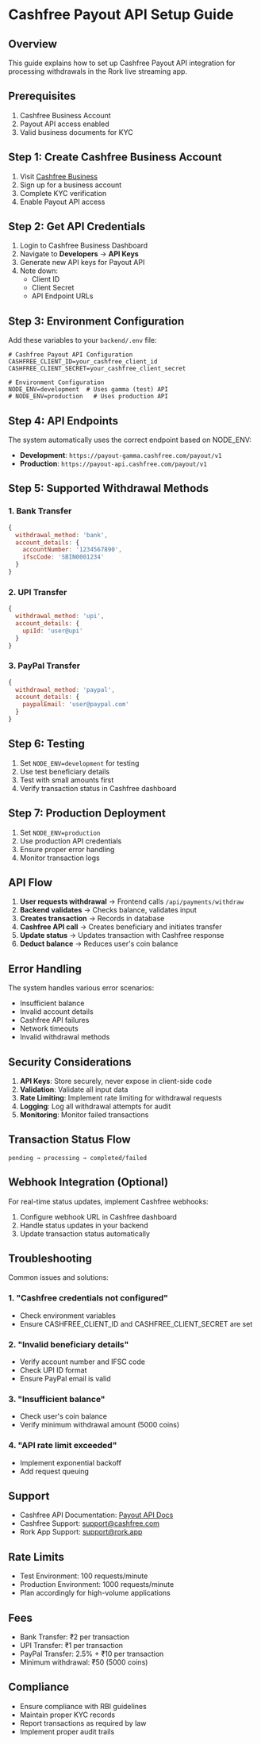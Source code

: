 # Cashfree Payout API Setup Guide

## Overview
This guide explains how to set up Cashfree Payout API integration for processing withdrawals in the Rork live streaming app.

## Prerequisites
1. Cashfree Business Account
2. Payout API access enabled
3. Valid business documents for KYC

## Step 1: Create Cashfree Business Account
1. Visit [Cashfree Business](https://www.cashfree.com/business)
2. Sign up for a business account
3. Complete KYC verification
4. Enable Payout API access

## Step 2: Get API Credentials
1. Login to Cashfree Business Dashboard
2. Navigate to **Developers** → **API Keys**
3. Generate new API keys for Payout API
4. Note down:
   - Client ID
   - Client Secret
   - API Endpoint URLs

## Step 3: Environment Configuration
Add these variables to your `backend/.env` file:

```env
# Cashfree Payout API Configuration
CASHFREE_CLIENT_ID=your_cashfree_client_id
CASHFREE_CLIENT_SECRET=your_cashfree_client_secret

# Environment Configuration
NODE_ENV=development  # Uses gamma (test) API
# NODE_ENV=production   # Uses production API
```

## Step 4: API Endpoints
The system automatically uses the correct endpoint based on NODE_ENV:
- **Development**: `https://payout-gamma.cashfree.com/payout/v1`
- **Production**: `https://payout-api.cashfree.com/payout/v1`

## Step 5: Supported Withdrawal Methods

### 1. Bank Transfer
```javascript
{
  withdrawal_method: 'bank',
  account_details: {
    accountNumber: '1234567890',
    ifscCode: 'SBIN0001234'
  }
}
```

### 2. UPI Transfer
```javascript
{
  withdrawal_method: 'upi',
  account_details: {
    upiId: 'user@upi'
  }
}
```

### 3. PayPal Transfer
```javascript
{
  withdrawal_method: 'paypal',
  account_details: {
    paypalEmail: 'user@paypal.com'
  }
}
```

## Step 6: Testing
1. Set `NODE_ENV=development` for testing
2. Use test beneficiary details
3. Test with small amounts first
4. Verify transaction status in Cashfree dashboard

## Step 7: Production Deployment
1. Set `NODE_ENV=production`
2. Use production API credentials
3. Ensure proper error handling
4. Monitor transaction logs

## API Flow
1. **User requests withdrawal** → Frontend calls `/api/payments/withdraw`
2. **Backend validates** → Checks balance, validates input
3. **Creates transaction** → Records in database
4. **Cashfree API call** → Creates beneficiary and initiates transfer
5. **Update status** → Updates transaction with Cashfree response
6. **Deduct balance** → Reduces user's coin balance

## Error Handling
The system handles various error scenarios:
- Insufficient balance
- Invalid account details
- Cashfree API failures
- Network timeouts
- Invalid withdrawal methods

## Security Considerations
1. **API Keys**: Store securely, never expose in client-side code
2. **Validation**: Validate all input data
3. **Rate Limiting**: Implement rate limiting for withdrawal requests
4. **Logging**: Log all withdrawal attempts for audit
5. **Monitoring**: Monitor failed transactions

## Transaction Status Flow
```
pending → processing → completed/failed
```

## Webhook Integration (Optional)
For real-time status updates, implement Cashfree webhooks:
1. Configure webhook URL in Cashfree dashboard
2. Handle status updates in your backend
3. Update transaction status automatically

## Troubleshooting
Common issues and solutions:

### 1. "Cashfree credentials not configured"
- Check environment variables
- Ensure CASHFREE_CLIENT_ID and CASHFREE_CLIENT_SECRET are set

### 2. "Invalid beneficiary details"
- Verify account number and IFSC code
- Check UPI ID format
- Ensure PayPal email is valid

### 3. "Insufficient balance"
- Check user's coin balance
- Verify minimum withdrawal amount (5000 coins)

### 4. "API rate limit exceeded"
- Implement exponential backoff
- Add request queuing

## Support
- Cashfree API Documentation: [Payout API Docs](https://docs.cashfree.com/docs/payout-api)
- Cashfree Support: support@cashfree.com
- Rork App Support: support@rork.app

## Rate Limits
- Test Environment: 100 requests/minute
- Production Environment: 1000 requests/minute
- Plan accordingly for high-volume applications

## Fees
- Bank Transfer: ₹2 per transaction
- UPI Transfer: ₹1 per transaction
- PayPal Transfer: 2.5% + ₹10 per transaction
- Minimum withdrawal: ₹50 (5000 coins)

## Compliance
- Ensure compliance with RBI guidelines
- Maintain proper KYC records
- Report transactions as required by law
- Implement proper audit trails
